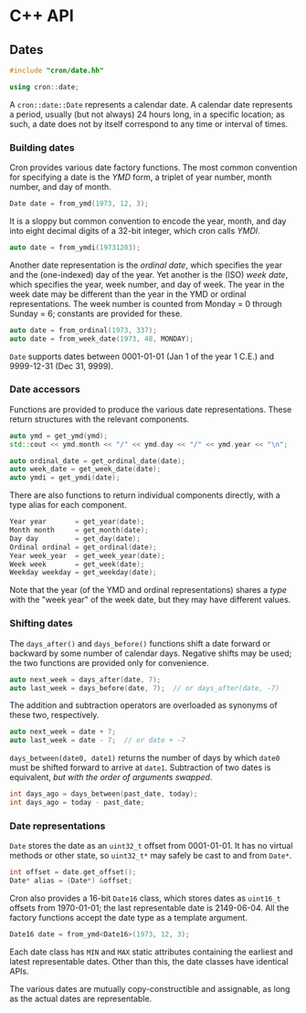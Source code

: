 # C++ API

## Dates

```c++
#include "cron/date.hh"

using cron::date;
```

A `cron::date::Date` represents a calendar date.  A calendar date represents a period, usually (but not always) 24 hours long, in a specific location; as such, a date does not by itself correspond to any time or interval of times.

### Building dates

Cron provides various date factory functions. The most common convention for specifying a date is the _YMD_ form, a triplet of year number, month number, and day of month.  

```c++
Date date = from_ymd(1973, 12, 3);
```

It is a sloppy but common convention to encode the year, month, and day into eight decimal digits of a 32-bit integer, which cron calls _YMDI_.

```c++
auto date = from_ymdi(19731203);
```

Another date representation is the _ordinal date_, which specifies the year and the (one-indexed) day of the year.  Yet another is the (ISO) _week date_, which specifies the year, week number, and day of week.  The year in the week date may be different than the year in the YMD or ordinal representations.  The week number is counted from Monday = 0 through Sunday = 6; constants are provided for these.

```c++
auto date = from_ordinal(1973, 337);
auto date = from_week_date(1973, 48, MONDAY);
```

`Date` supports dates between 0001-01-01 (Jan 1 of the year 1 C.E.) and 9999-12-31 (Dec 31, 9999).

### Date accessors

Functions are provided to produce the various date representations.  These return structures with the relevant components.

```c++
auto ymd = get_ymd(ymd);
std::cout << ymd.month << "/" << ymd.day << "/" << ymd.year << "\n";

auto ordinal_date = get_ordinal_date(date);
auto week_date = get_week_date(date);
auto ymdi = get_ymdi(date);
```

There are also functions to return individual components directly, with a type alias for each component.

```c++
Year year       = get_year(date);
Month month     = get_month(date);
Day day         = get_day(date);
Ordinal ordinal = get_ordinal(date);
Year week_year  = get_week_year(date);
Week week       = get_week(date);
Weekday weekday = get_weekday(date);
```

Note that the year (of the YMD and ordinal representations) shares a _type_ with the "week year" of the week date, but they may have different values.


### Shifting dates

The `days_after()` and `days_before()` functions shift a date forward or backward by some number of calendar days.  Negative shifts may be used; the two functions are provided only for convenience.

```c++
auto next_week = days_after(date, 7);
auto last_week = days_before(date, 7);  // or days_after(date, -7)
```

The addition and subtraction operators are overloaded as synonyms of these two, respectively.

```c++
auto next_week = date + 7;
auto last_week = date - 7;  // or date + -7
```

`days_between(date0, date1)` returns the number of days by which `date0` must be shifted forward to arrive at `date1`.  Subtraction of two dates is equivalent, _but with the order of arguments swapped_.

```c++
int days_ago = days_between(past_date, today);
int days_ago = today - past_date;
```


### Date representations

`Date` stores the date as an `uint32_t` offset from 0001-01-01.  It has no virtual methods or other state, so `uint32_t*` may safely be cast to and from `Date*`.

```c++
int offset = date.get_offset();
Date* alias = (Date*) &offset;
```

Cron also provides a 16-bit `Date16` class, which stores dates as `uint16_t` offsets from 1970-01-01; the last representable date is 2149-06-04.  All the factory functions accept the date type as a template argument.

```c++
Date16 date = from_ymd<Date16>(1973, 12, 3);
```

Each date class has `MIN` and `MAX` static attributes containing the earliest and latest representable dates.  Other than this, the date classes have identical APIs.

The various dates are mutually copy-constructible and assignable, as long as the actual dates are representable.
